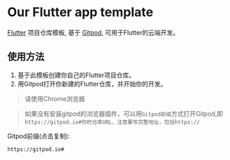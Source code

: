 # Our Flutter app template

[Flutter](https://flutter.dev/) 项目仓库模板, 基于 [Gitpod](https://www.gitpod.io), 可用于Flutter的云端开发。

## 使用方法

1. 基于此模板创建你自己的Flutter项目仓库。
2. 用Gitpod打开你新建的Flutter仓库，并开始你的开发。

>请使用Chrome浏览器

>如果没有安装gitpod的浏览器插件，可以用`Gitpod前缀`方式打开Gitpod,即`https://gitpod.io#你的仓库URL，注意要写完整地址，包括https://`

Gitpod前缀(点击复制):
```
https://gitpod.io#
```

